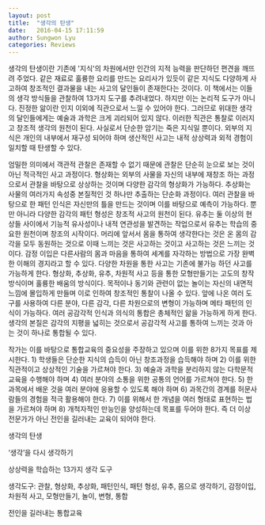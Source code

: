 ```yaml
---
layout: post
title:  "생각의 탄생"
date:   2016-04-15 17:11:59
author: Sungwon Lyu
categories: Reviews
---
```

생각의 탄생이란 기존에 '지식'의 차원에서만 인간의 지적 능력을 판단하던 편견을 깨뜨려 주었다. 같은 재료로 훌륭한 요리를 만드는 요리사가 있듯이 같은 지식도 다양하게 사고하여 창조적인 결과물을 내는 사고의 달인들이 존재한다는 것이다. 이 책에서는 이들의 생각 방식들을 관찰하여 13가지 도구를 추려내었다. 하지만 이는 논리적 도구가 아니다. 진정한 앎이란 인지 이외에 직관으로서 느낄 수 있어야 한다. 그러므로 위대한 생각의 달인들에게는 예술과 과학은 크게 괴리되어 있지 않다. 이러한 직관은 통찰로 이러지고 창조적 생각의 원천이 된다. 사실로서 단순한 암기는 죽은 지식일 뿐이다. 외부의 지식은 개인의 내부에서 재구성 되어야 하며 생산적인 사고는 내적 상상력과 외적 경험이 일치할 때 탄생할 수 있다.

 엄밀한 의미에서 객관적 관찰은 존재할 수 없기 때문에 관찰은 단순히 눈으로 보는 것이 아닌 적극적인 사고 과정이다. 형상화는 외부의 사물을 자신의 내부에 재창조 하는 과정으로서 관찰을 바탕으로 상상하는 것이며 다양한 감각의 형상화가 가능하다. 추상화는 사물의 여러가지 속성중 본질적인 것 하나만 추출하는 단순화 과정이다. 여러 관찰을 바탕으로 한 패턴 인식은 자신만의 틀을 만드는 것이며 이를 바탕으로 예측이 가능하다. 뿐만 아니라 다양한 감각의 패턴 형성은 창조적 사고의 원천이 된다. 유추는 둘 이상의 현상들 사이에서 기능적 유사성이나 내적 연관성을 발견하는 작업으로서 유추는 학습의 중요한 원천이며 창조의 시작이다. 머리에 앞서서 몸을 통하여 생각한다는 것은 온 몸의 감각을 모두 동원하는 것으로 이때 느끼는 것은 사고하는 것이고 사고하는 것은 느끼는 것이다. 감정 이입은 다른사람의 몸과 마음을 통하여 세계를 자각하는 방법으로 가장 완벽한 이해의 경지라고 할 수 있다. 다양한 차원을 통한 사고는 기존에 불가능 하던 사고를 가능하게 한다. 형상화, 추상화, 유추, 차원적 사고 등을 통한 모형만들기는 고도의 창작 방식이며 훌륭한 배움의 방식이다. 목적이나 동기와 관련이 없는 놀이는 자신의 내면적 느낌에 몰입하게 만들며 이로 인하여 창조적인 통찰이 나올 수 있다. 앞에 나온 여러 도구를 사용하여 다른 분야, 다른 감각, 다른 차원으로의 변형이 가능하며 메타 패턴의 인식이 가능하다. 여러 공감각적 인식과 의식의 통합은 총체적인 앎을 가능하게 하게 한다. 생각의 본질은 감각의 지평을 넓히는 것으로서 공감각적 사고를 통하여 느끼는 것과 아는 것이 하나로 통합될 수 있다. 

작가는 이를 바탕으로 통합교육의 중요성을 주장하고 있으며 이를 위한 8가지 목표를 제시한다. 1) 학생들은 단순한 지식의 습득이 아닌 창조과정을 습득해야 하며 2) 이를 위한 직관적이고 상상적인 기술을 가르쳐야 한다. 3) 예술과 과학을 분리하지 않는 다학문적 교육을 수행해야 하며 4) 여러 분야의 소통을 위한 공통의 언어를 가르쳐야 한다. 5) 한 과목에서 배운 것을 여러 분야에 응용할 수 있도록 해야 하며 6) 과목간의 경계를 허문사람들의 경험을 적극 활용해야 한다. 7) 이를 위해서 한 개념을 여러 형태로 표현하는 법을 가르쳐야 하며 8) 개척자적인 만능인을 양성하는데 목표를 두어야 한다. 즉 더 이상 전문가가 아닌 전인을 길러내는 교육이 되어야 한다. 



생각의 탄생

‘생각’을 다시 생각하기

상상력을 학습하는 13가지 생각 도구

생각도구: 관찰, 형상화, 추상화, 패턴인식, 패턴 형성, 유추, 몸으로 생각하기, 감정이입, 차원적 사고, 모형만들기, 놀이, 변형, 통합

전인을 길러내는 통합교육